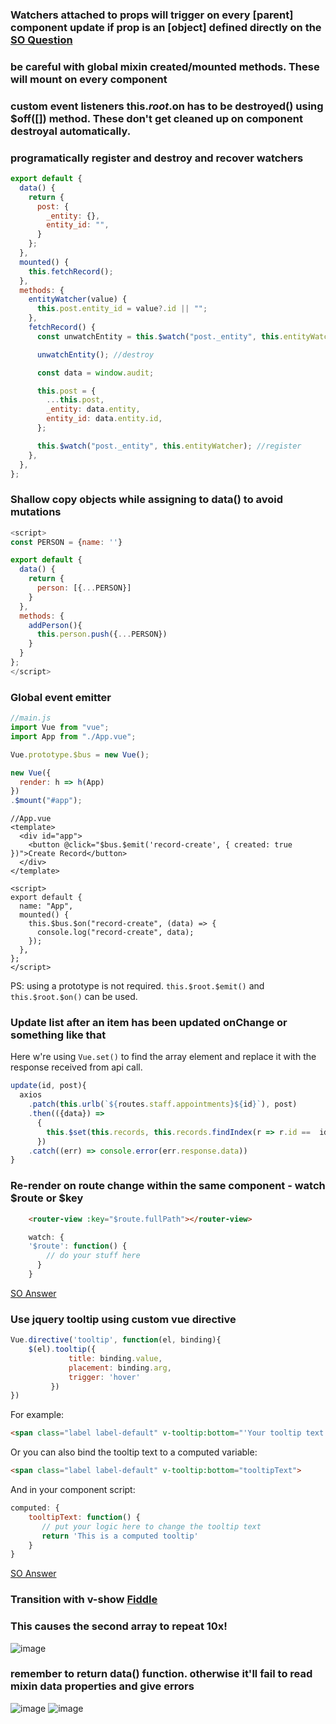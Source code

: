 ### Watchers attached to props will trigger on every [parent] component update if prop is an [object] defined directly on the <child :p="{}"> [SO Question](https://stackoverflow.com/q/63953539/2923388)

### be careful with global mixin created/mounted methods. These will mount on every component

### custom event listeners this.$root.$on has to be destroyed() using $off([]) method. These don't get cleaned up on component destroyal automatically.

### programatically register and destroy and recover watchers
```js
export default {
  data() {
    return {
      post: {
        _entity: {},
        entity_id: "",
      }
    };
  },
  mounted() {
    this.fetchRecord();
  },
  methods: {
    entityWatcher(value) {
      this.post.entity_id = value?.id || "";
    },
    fetchRecord() {
      const unwatchEntity = this.$watch("post._entity", this.entityWatcher); //register

      unwatchEntity(); //destroy

      const data = window.audit;

      this.post = {
        ...this.post,
        _entity: data.entity,
        entity_id: data.entity.id,
      };

      this.$watch("post._entity", this.entityWatcher); //register
    },
  },
};
```

### Shallow copy objects while assigning to data() to avoid mutations
```js
<script>
const PERSON = {name: ''}

export default {
  data() {
    return {
      person: [{...PERSON}]
    }
  },
  methods: {
    addPerson(){
      this.person.push({...PERSON})
    }
  }
};
</script>
```


### Global event emitter

```js
//main.js
import Vue from "vue";
import App from "./App.vue";

Vue.prototype.$bus = new Vue();

new Vue({
  render: h => h(App)
})
.$mount("#app");
```

```vue
//App.vue
<template>
  <div id="app">
    <button @click="$bus.$emit('record-create', { created: true })">Create Record</button>
  </div>
</template>

<script>
export default {
  name: "App",
  mounted() {
    this.$bus.$on("record-create", (data) => {
      console.log("record-create", data);
    });
  },
};
</script>
```
PS: using a prototype is not required. `this.$root.$emit()` and `this.$root.$on()` can be used.

### Update list after an item has been updated onChange or something like that
Here w're using `Vue.set()` to find the array element and replace it with the response received from api call. 
```js
update(id, post){
  axios
    .patch(this.urlb(`${routes.staff.appointments}${id}`), post)
    .then(({data}) => 
      {
        this.$set(this.records, this.records.findIndex(r => r.id ==  id), data)
      })
    .catch((err) => console.error(err.response.data))
}
```

### Re-render on route change within the same component - watch $route or $key
```html
    <router-view :key="$route.fullPath"></router-view>
```
```js
    watch: {
    '$route': function() {
        // do your stuff here
      }
    }
```
[SO Answer](https://stackoverflow.com/questions/45372518/vue-js-component-doesnt-rerender-on-the-same-page)

### Use jquery tooltip using custom vue directive

```js
Vue.directive('tooltip', function(el, binding){
    $(el).tooltip({
             title: binding.value,
             placement: binding.arg,
             trigger: 'hover'             
         })
})
```
For example:
```html
<span class="label label-default" v-tooltip:bottom="'Your tooltip text'">
```
Or you can also bind the tooltip text to a computed variable:
```html
<span class="label label-default" v-tooltip:bottom="tooltipText">
```
And in your component script:
```js
computed: {
    tooltipText: function() {
       // put your logic here to change the tooltip text
       return 'This is a computed tooltip'
    }
}
```

[SO Answer](https://stackoverflow.com/questions/37078423/how-can-add-bootstrap-tooltip-inside-vue-js)


### Transition with v-show [Fiddle](http://jsfiddle.net/eywraw8t/355190/)
  
### This causes the second array to repeat 10x!
 ![image](https://user-images.githubusercontent.com/45322767/230731751-ac172f5e-8a6a-45e3-b68f-b4e71a33eb09.png)
  
### remember to return data() function. otherwise it'll fail to read mixin data properties and give errors
![image](https://user-images.githubusercontent.com/45322767/231359170-145e1d9c-9662-4bea-8d65-dff951b28873.png)
![image](https://user-images.githubusercontent.com/45322767/231359206-477a9a71-0272-4458-b6ef-e34000deed39.png)


